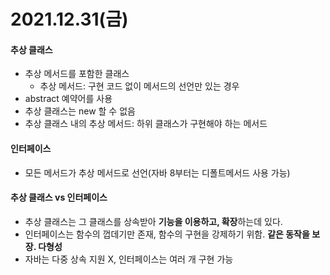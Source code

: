 # 2021.12.31(금)

#### 추상 클래스
+ 추상 메서드를 포함한 클래스
    - 추상 메서드: 구현 코드 없이 메서드의 선언만 있는 경우
+ abstract 예약어를 사용
+ 추상 클래스는 new 할 수 없음
+ 추상 클래스 내의 추상 메서드: 하위 클래스가 구현해야 하는 메서드

#### 인터페이스
+ 모든 메서드가 추상 메서드로 선언(자바 8부터는 디폴트메서드 사용 가능)

#### 추상 클래스 vs 인터페이스
+ 추상 클래스는 그 클래스를 상속받아 **기능을 이용하고, 확장**하는데 있다.
+ 인터페이스는 함수의 껍데기만 존재, 함수의 구현을 강제하기 위함. **같은 동작을 보장. 다형성**
+ 자바는 다중 상속 지원 X, 인터페이스는 여러 개 구현 가능